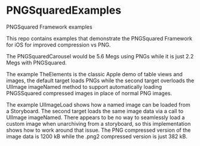 # PNGSquaredExamples
PNGSquared Framework examples

This repo contains examples that demonstrate the PNGSquared Framework for iOS for improved compression vs PNG.

The PNGSquaredCarousel would be 5.6 Megs using PNGs while it is just 2.2 Megs with PNGSquared.

The example TheElements is the classic Apple demo of table views and images, the default target loads PNGs while the second target overloads the UIImage imageNamed method to support automatically loading PNGSSquared compressed images in place of normal PNG images.

The example UIImageLoad shows how a named image can be loaded from a Storyboard. The second target loads the same image data via a call to UIImage imageNamed. There appears to be no way to seamlessly load a custom image when unarchiving from a storyboard, so this implementation shows how to work around that issue. The PNG compressed version of the image data is 1200 kB while the .png2 compressed version is just 382 kB.
